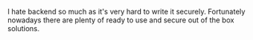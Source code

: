 I hate backend so much as it's very hard to write it securely. Fortunately nowadays there are plenty of ready to use and secure out of the box solutions.
